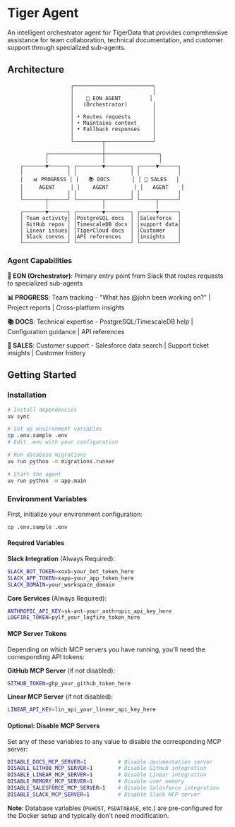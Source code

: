 # Tiger Agent

An intelligent orchestrator agent for TigerData that provides comprehensive assistance for team collaboration, technical documentation, and customer support through specialized sub-agents.

## Architecture

```
                    ┌─────────────────────────┐
                    │                         │
                    │    🎯 EON AGENT         │
                    │   (Orchestrator)        │
                    │                         │
                    │ • Routes requests       │
                    │ • Maintains context     │
                    │ • Fallback responses    │
                    │                         │
                    └─────────┬───────────────┘
                              │
            ┌─────────────────┼─────────────────┐
            │                 │                 │
    ┌───────▼──────┐ ┌────────▼────────┐ ┌─────▼──────┐
    │              │ │                 │ │            │
    │   📊 PROGRESS │ │   📚 DOCS       │ │ 💼 SALES   │
    │     AGENT     │ │    AGENT        │ │   AGENT    │
    │              │ │                 │ │            │
    └───────┬──────┘ └────────┬────────┘ └─────┬──────┘
            │                 │                │
    ┌───────▼──────┐ ┌────────▼────────┐ ┌─────▼──────┐
    │ Team activity│ │PostgreSQL docs  │ │Salesforce  │
    │ GitHub repos │ │TimescaleDB docs │ │support data│
    │ Linear issues│ │TigerCloud docs  │ │Customer    │
    │ Slack convos │ │API references   │ │insights    │
    └──────────────┘ └─────────────────┘ └────────────┘
```

### Agent Capabilities

**🎯 EON (Orchestrator)**: Primary entry point from Slack that routes requests to specialized sub-agents

**📊 PROGRESS**: Team tracking - "What has @john been working on?" | Project reports | Cross-platform insights  

**📚 DOCS**: Technical expertise - PostgreSQL/TimescaleDB help | Configuration guidance | API references

**💼 SALES**: Customer support - Salesforce data search | Support ticket insights | Customer history

## Getting Started

### Installation

```bash
# Install dependencies
uv sync

# Set up environment variables
cp .env.sample .env
# Edit .env with your configuration

# Run database migrations  
uv run python -m migrations.runner

# Start the agent
uv run python -m app.main
```

### Environment Variables

First, initialize your environment configuration:

```bash
cp .env.sample .env
```

#### Required Variables

**Slack Integration** (Always Required):
```bash
SLACK_BOT_TOKEN=xoxb-your_bot_token_here
SLACK_APP_TOKEN=xapp-your_app_token_here
SLACK_DOMAIN=your_workspace_domain
```

**Core Services** (Always Required):
```bash
ANTHROPIC_API_KEY=sk-ant-your_anthropic_api_key_here
LOGFIRE_TOKEN=pylf_your_logfire_token_here
```

#### MCP Server Tokens

Depending on which MCP servers you have running, you'll need the corresponding API tokens:

**GitHub MCP Server** (if not disabled):
```bash
GITHUB_TOKEN=ghp_your_github_token_here
```

**Linear MCP Server** (if not disabled):
```bash
LINEAR_API_KEY=lin_api_your_linear_api_key_here
```

#### Optional: Disable MCP Servers

Set any of these variables to any value to disable the corresponding MCP server:

```bash
DISABLE_DOCS_MCP_SERVER=1          # Disable documentation server
DISABLE_GITHUB_MCP_SERVER=1        # Disable GitHub integration
DISABLE_LINEAR_MCP_SERVER=1        # Disable Linear integration  
DISABLE_MEMORY_MCP_SERVER=1        # Disable user memory
DISABLE_SALESFORCE_MCP_SERVER=1    # Disable Salesforce integration
DISABLE_SLACK_MCP_SERVER=1         # Disable Slack MCP server
```

**Note**: Database variables (`PGHOST`, `PGDATABASE`, etc.) are pre-configured for the Docker setup and typically don't need modification.
